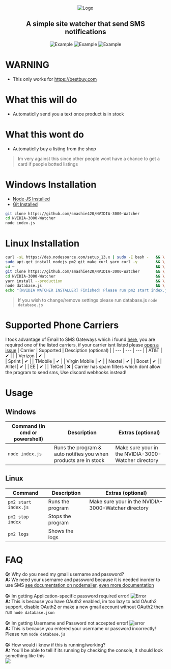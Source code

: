 <div align="center">
  <p>
    <img src="https://i.imgur.com/Wosx75V.png" title="Logo">
  </p>

  <p style="text-align: center;">
    <h2>A simple site watcher that send SMS notifications</h2>
  </p>
  
  <p>
    <img src="https://i.imgur.com/VOHG0Bx.gif" title="Example">
    <img src="https://i.imgur.com/L0iyxC0.gif" title="Example">
    <img src="https://i.imgur.com/x0jizaF.png" title="Example">
  </p>
</div>

# WARNING
  * This only works for https://bestbuy.com

# What this will do
  * Automaticlly send you a text once product is in stock
# What this wont do
  * Automaticlly buy a listing from the shop
  > Im very against this since other people wont have a chance to get a card if people botted listings
  


# Windows Installation
- [Node JS Installed](https://nodejs.org/en/download/)
- [Git Installed](https://git-scm.com/downloads)
```bash
git clone https://github.com/smashie420/NVIDIA-3000-Watcher
cd NVIDIA-3000-Watcher
node index.js
```



# Linux Installation
```bash
curl -sL https://deb.nodesource.com/setup_13.x | sudo -E bash -   && \
sudo apt-get install nodejs pm2 git make curl yarn curl -y        && \
cd ~                                                              && \
git clone https://github.com/smashie420/NVIDIA-3000-Watcher       && \
cd NVIDIA-3000-Watcher                                            && \
yarn install --production                                         && \
node database.js                                                  && \
echo "[NVIDIA WATCHER INSTALLER] Finished! Please run pm2 start index.js"
```
> If you wish to change/remove settings please run database.js `node database.js`

# Supported Phone Carriers
  I took advantage of Email to SMS Gateways which i found [here](https://en.wikipedia.org/wiki/SMS_gateway), you are required one of the listed carriers, if your carrier isnt listed please [open a issue](https://github.com/smashie420/NVIDIA-3000-Watcher/issues/new)
  | Carrier | Supported | Desciption (optional) |
  | --- | --- | --- |
  | AT&T | ✔ |  |
  | Verizon | ✔ |  
  | Sprint | ✔ | 
  | TMobile | ✔ | 
  | Virgin Mobile | ✔ | 
  | Nextel | ✔ | 
  | Boost | ✔ | 
  | Alltel | ✔ | 
  | EE | ✔ | 
  | TelCel | ❌ | Carrier has spam filters which dont allow the program to send sms, Use discord webhooks instead!


# Usage
  ## Windows
  | Command (In cmd or powershell) | Description | Extras (optional) |
  | --- | --- | --- |
  | `node index.js` | Runs the program & auto notifies you when products are in stock | Make sure your in the NVIDIA-3000-Watcher directory |
    
  ## Linux 
  | Command  | Description | Extras (optional) |
  | --- | --- | --- |
  | `pm2 start index.js` | Runs the program | Make sure your in the NVIDIA-3000-Watcher directory |
  | `pm2 stop index` | Stops the program
  | `pm2 logs` | Shows the logs |

    
# FAQ
  **Q:** Why do you need my gmail username and password?<br>
  **A:** We need your username and password because it is needed inorder to use SMS [see documentation on nodemailer,](https://nodemailer.com/about/) [even more documentation](https://nodemailer.com/usage/using-gmail/)<br>
  <br>
  **Q:** Im getting Application-specific password required error! ![Error](https://i.imgur.com/vpbEOrl.png)<br>
  **A:** This is because you have OAuth2 enabled, im too lazy to add OAuth2 support, disable OAuth2 or make a new gmail account without OAuth2 then run `node database.json`<br>
  <br>
  **Q:** Im getting Username and Password not accepted error! ![error](https://i.imgur.com/HFGMXz5.png)<br>
  **A:** This is because you entered your username or password incorrectly! Please run `node database.js`<br>
  <br>
  **Q:** How would i know if this is running/working?<br>
  **A:** You'll be able to tell if its running by checking the console, it should look something like this <br><img src="https://i.imgur.com/LfJ6Q26.png" style="align: center;">
